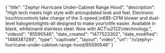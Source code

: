 {
    "title": "Zephyr Hurricane Under-Cabinet Range Hood",
    "description": "High tech meets high style with an\nupdated look and feel. Electronic touch\ncontrols take charge of the 3-speed,\n695-CFM blower and dual-level halogen\nlights-all designed to make your\nlife easier. Available in black, white\nand stainless steel. Now with ACT\u2122\ntechnology.",
    "videoid": "85590546",
    "date_created": "1477523302",
    "date_modified": "1488387289",
    "type": "captivate",
    "layout": "video",
    "url": "\/v\/zephyr-hurricane-under-cabinet-range-hood\/85590546"
}